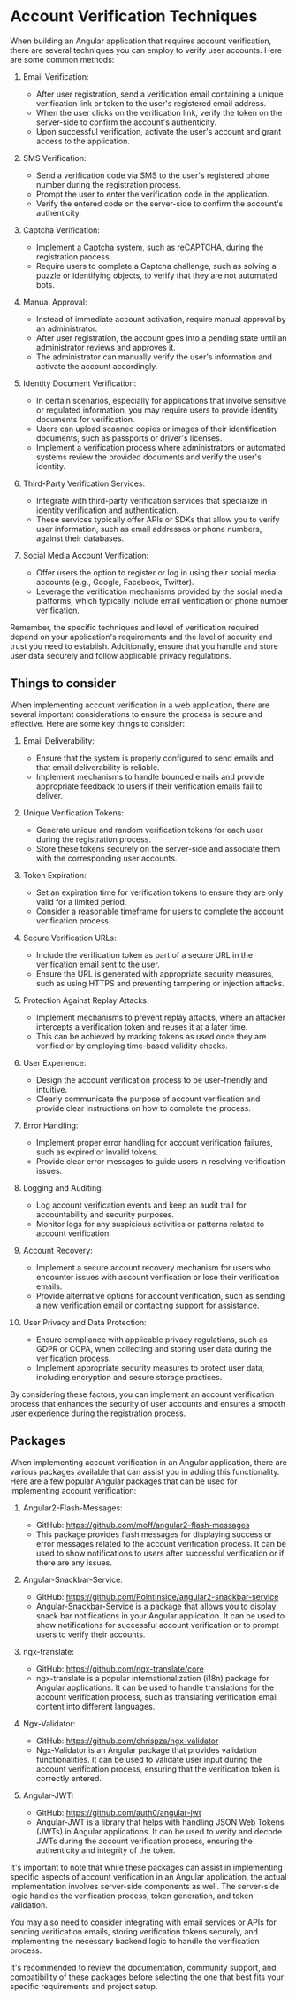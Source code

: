 # Account Verification Techniques

When building an Angular application that requires account verification, there are several techniques you can employ to verify user accounts. Here are some common methods:

1. Email Verification:

   - After user registration, send a verification email containing a unique verification link or token to the user's registered email address.
   - When the user clicks on the verification link, verify the token on the server-side to confirm the account's authenticity.
   - Upon successful verification, activate the user's account and grant access to the application.

2. SMS Verification:

   - Send a verification code via SMS to the user's registered phone number during the registration process.
   - Prompt the user to enter the verification code in the application.
   - Verify the entered code on the server-side to confirm the account's authenticity.

3. Captcha Verification:

   - Implement a Captcha system, such as reCAPTCHA, during the registration process.
   - Require users to complete a Captcha challenge, such as solving a puzzle or identifying objects, to verify that they are not automated bots.

4. Manual Approval:

   - Instead of immediate account activation, require manual approval by an administrator.
   - After user registration, the account goes into a pending state until an administrator reviews and approves it.
   - The administrator can manually verify the user's information and activate the account accordingly.

5. Identity Document Verification:

   - In certain scenarios, especially for applications that involve sensitive or regulated information, you may require users to provide identity documents for verification.
   - Users can upload scanned copies or images of their identification documents, such as passports or driver's licenses.
   - Implement a verification process where administrators or automated systems review the provided documents and verify the user's identity.

6. Third-Party Verification Services:

   - Integrate with third-party verification services that specialize in identity verification and authentication.
   - These services typically offer APIs or SDKs that allow you to verify user information, such as email addresses or phone numbers, against their databases.

7. Social Media Account Verification:
   - Offer users the option to register or log in using their social media accounts (e.g., Google, Facebook, Twitter).
   - Leverage the verification mechanisms provided by the social media platforms, which typically include email verification or phone number verification.

Remember, the specific techniques and level of verification required depend on your application's requirements and the level of security and trust you need to establish. Additionally, ensure that you handle and store user data securely and follow applicable privacy regulations.

## Things to consider

When implementing account verification in a web application, there are several important considerations to ensure the process is secure and effective. Here are some key things to consider:

1. Email Deliverability:

   - Ensure that the system is properly configured to send emails and that email deliverability is reliable.
   - Implement mechanisms to handle bounced emails and provide appropriate feedback to users if their verification emails fail to deliver.

2. Unique Verification Tokens:

   - Generate unique and random verification tokens for each user during the registration process.
   - Store these tokens securely on the server-side and associate them with the corresponding user accounts.

3. Token Expiration:

   - Set an expiration time for verification tokens to ensure they are only valid for a limited period.
   - Consider a reasonable timeframe for users to complete the account verification process.

4. Secure Verification URLs:

   - Include the verification token as part of a secure URL in the verification email sent to the user.
   - Ensure the URL is generated with appropriate security measures, such as using HTTPS and preventing tampering or injection attacks.

5. Protection Against Replay Attacks:

   - Implement mechanisms to prevent replay attacks, where an attacker intercepts a verification token and reuses it at a later time.
   - This can be achieved by marking tokens as used once they are verified or by employing time-based validity checks.

6. User Experience:

   - Design the account verification process to be user-friendly and intuitive.
   - Clearly communicate the purpose of account verification and provide clear instructions on how to complete the process.

7. Error Handling:

   - Implement proper error handling for account verification failures, such as expired or invalid tokens.
   - Provide clear error messages to guide users in resolving verification issues.

8. Logging and Auditing:

   - Log account verification events and keep an audit trail for accountability and security purposes.
   - Monitor logs for any suspicious activities or patterns related to account verification.

9. Account Recovery:

   - Implement a secure account recovery mechanism for users who encounter issues with account verification or lose their verification emails.
   - Provide alternative options for account verification, such as sending a new verification email or contacting support for assistance.

10. User Privacy and Data Protection:
    - Ensure compliance with applicable privacy regulations, such as GDPR or CCPA, when collecting and storing user data during the verification process.
    - Implement appropriate security measures to protect user data, including encryption and secure storage practices.

By considering these factors, you can implement an account verification process that enhances the security of user accounts and ensures a smooth user experience during the registration process.

## Packages

When implementing account verification in an Angular application, there are various packages available that can assist you in adding this functionality. Here are a few popular Angular packages that can be used for implementing account verification:

1. Angular2-Flash-Messages:

   - GitHub: https://github.com/moff/angular2-flash-messages
   - This package provides flash messages for displaying success or error messages related to the account verification process. It can be used to show notifications to users after successful verification or if there are any issues.

2. Angular-Snackbar-Service:

   - GitHub: https://github.com/PointInside/angular2-snackbar-service
   - Angular-Snackbar-Service is a package that allows you to display snack bar notifications in your Angular application. It can be used to show notifications for successful account verification or to prompt users to verify their accounts.

3. ngx-translate:

   - GitHub: https://github.com/ngx-translate/core
   - ngx-translate is a popular internationalization (i18n) package for Angular applications. It can be used to handle translations for the account verification process, such as translating verification email content into different languages.

4. Ngx-Validator:

   - GitHub: https://github.com/chrispza/ngx-validator
   - Ngx-Validator is an Angular package that provides validation functionalities. It can be used to validate user input during the account verification process, ensuring that the verification token is correctly entered.

5. Angular-JWT:
   - GitHub: https://github.com/auth0/angular-jwt
   - Angular-JWT is a library that helps with handling JSON Web Tokens (JWTs) in Angular applications. It can be used to verify and decode JWTs during the account verification process, ensuring the authenticity and integrity of the token.

It's important to note that while these packages can assist in implementing specific aspects of account verification in an Angular application, the actual implementation involves server-side components as well. The server-side logic handles the verification process, token generation, and token validation.

You may also need to consider integrating with email services or APIs for sending verification emails, storing verification tokens securely, and implementing the necessary backend logic to handle the verification process.

It's recommended to review the documentation, community support, and compatibility of these packages before selecting the one that best fits your specific requirements and project setup.
